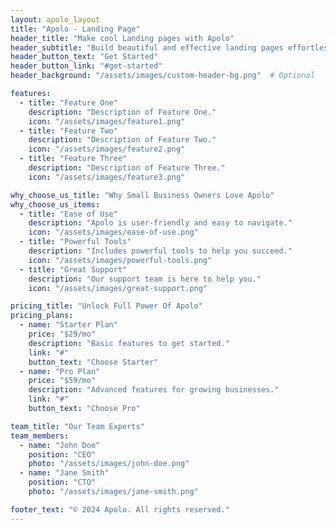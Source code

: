 ```yaml
---
layout: apolo_layout
title: "Apolo - Landing Page"
header_title: "Make cool Landing pages with Apolo"
header_subtitle: "Build beautiful and effective landing pages effortlessly."
header_button_text: "Get Started"
header_button_link: "#get-started"
header_background: "/assets/images/custom-header-bg.png"  # Optional

features:
  - title: "Feature One"
    description: "Description of Feature One."
    icon: "/assets/images/feature1.png"
  - title: "Feature Two"
    description: "Description of Feature Two."
    icon: "/assets/images/feature2.png"
  - title: "Feature Three"
    description: "Description of Feature Three."
    icon: "/assets/images/feature3.png"

why_choose_us_title: "Why Small Business Owners Love Apolo"
why_choose_us_items:
  - title: "Ease of Use"
    description: "Apolo is user-friendly and easy to navigate."
    icon: "/assets/images/ease-of-use.png"
  - title: "Powerful Tools"
    description: "Includes powerful tools to help you succeed."
    icon: "/assets/images/powerful-tools.png"
  - title: "Great Support"
    description: "Our support team is here to help you."
    icon: "/assets/images/great-support.png"

pricing_title: "Unlock Full Power Of Apolo"
pricing_plans:
  - name: "Starter Plan"
    price: "$29/mo"
    description: "Basic features to get started."
    link: "#"
    button_text: "Choose Starter"
  - name: "Pro Plan"
    price: "$59/mo"
    description: "Advanced features for growing businesses."
    link: "#"
    button_text: "Choose Pro"

team_title: "Our Team Experts"
team_members:
  - name: "John Doe"
    position: "CEO"
    photo: "/assets/images/john-doe.png"
  - name: "Jane Smith"
    position: "CTO"
    photo: "/assets/images/jane-smith.png"

footer_text: "© 2024 Apolo. All rights reserved."
---
```

